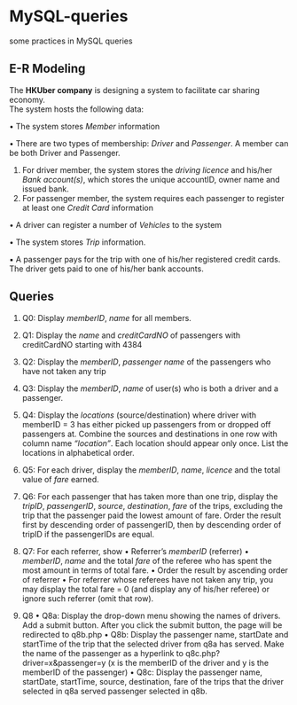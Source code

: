 # MySQL-queries
some practices in MySQL queries

## E-R Modeling
The **HKUber company** is designing a system to facilitate car sharing economy.  
The system hosts the following data:  

• The system stores *Member* information

• There are two types of membership: *Driver* and *Passenger*. A member can be both Driver and Passenger. 
1. For driver member, the system stores the *driving licence* and his/her *Bank account(s)*, which stores the unique accountID, owner name and issued bank. 
2. For passenger member, the system requires each passenger to register at least one *Credit Card* information

• A driver can register a number of *Vehicles* to the system

• The system stores *Trip* information.

▪ A passenger pays for the trip with one of his/her registered credit cards. The driver gets paid to one of his/her bank accounts. 

## Queries

1. Q0: Display *memberID*, *name* for all members. 

2. Q1: Display the *name* and *creditCardNO* of passengers with creditCardNO starting with 4384

3. Q2: Display the *memberID*, *passenger name* of the passengers who have not taken any trip

4. Q3: Display the *memberID*, *name* of user(s) who is both a driver and a passenger. 

5. Q4: Display the *locations* (source/destination) where driver with memberID = 3 has either picked up passengers from or dropped off passengers at. Combine the sources and destinations in one row with column name *“location”*. Each location should appear only once. List the locations in alphabetical order. 

6. Q5: For each driver, display the *memberID*, *name*, *licence* and the total value of *fare* earned. 

7. Q6: For each passenger that has taken more than one trip, display the *tripID*, *passengerID*, *source*, *destination*, *fare* of the trips, excluding the trip that the passenger paid the lowest amount of fare. Order the result first by descending order of passengerID, then by descending order of tripID if the passengerIDs are equal. 

8. Q7: For each referrer, show
• Referrer’s *memberID* (referrer) 
• *memberID*, *name* and the total *fare* of the referee who has spent the most amount in terms of total fare. 
• Order the result by ascending order of referrer 
• For referrer whose referees have not taken any trip, you may display the total fare = 0 (and display any of his/her referee) or ignore such referrer (omit that row). 

9. Q8
• Q8a: Display the drop-down menu showing the names of drivers. Add a submit button. After you click the submit button, the page will be redirected to q8b.php 
• Q8b: Display the passenger name, startDate and startTime of the trip that the selected driver from q8a has served. Make the name of the passenger as a hyperlink to q8c.php?driver=x&passenger=y (x is the memberID of the driver and y is the memberID of the passenger) 
• Q8c: Display the passenger name, startDate, startTime, source, destination, fare of the trips that the driver selected in q8a served passenger selected in q8b. 
